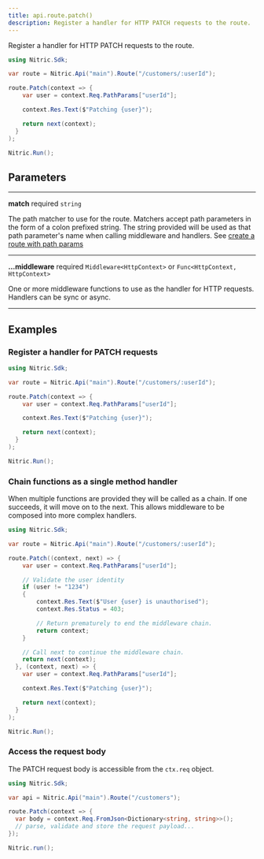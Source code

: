 ```yaml
---
title: api.route.patch()
description: Register a handler for HTTP PATCH requests to the route.
---
```


Register a handler for HTTP PATCH requests to the route.

```csharp
using Nitric.Sdk;

var route = Nitric.Api("main").Route("/customers/:userId");

route.Patch(context => {
    var user = context.Req.PathParams["userId"];

    context.Res.Text($"Patching {user}");

    return next(context);
  }
);

Nitric.Run();
```

## Parameters

---

**match** required `string`

The path matcher to use for the route. Matchers accept path parameters in the form of a colon prefixed string. The string provided will be used as that path parameter's name when calling middleware and handlers. See [create a route with path params](#create-a-route-with-path-params)

---

**...middleware** required `Middleware<HttpContext>` or `Func<HttpContext, HttpContext>`

One or more middleware functions to use as the handler for HTTP requests. Handlers can be sync or async.

---

## Examples

### Register a handler for PATCH requests

```csharp
using Nitric.Sdk;

var route = Nitric.Api("main").Route("/customers/:userId");

route.Patch(context => {
    var user = context.Req.PathParams["userId"];

    context.Res.Text($"Patching {user}");

    return next(context);
  }
);

Nitric.Run();
```

### Chain functions as a single method handler

When multiple functions are provided they will be called as a chain. If one succeeds, it will move on to the next. This allows middleware to be composed into more complex handlers.

```csharp
using Nitric.Sdk;

var route = Nitric.Api("main").Route("/customers/:userId");

route.Patch((context, next) => {
    var user = context.Req.PathParams["userId"];

    // Validate the user identity
    if (user != "1234")
    {
        context.Res.Text($"User {user} is unauthorised");
        context.Res.Status = 403;

        // Return prematurely to end the middleware chain.
        return context;
    }

    // Call next to continue the middleware chain.
    return next(context);
  }, (context, next) => {
    var user = context.Req.PathParams["userId"];

    context.Res.Text($"Patching {user}");

    return next(context);
  }
);

Nitric.Run();
```

### Access the request body

The PATCH request body is accessible from the `ctx.req` object.

```csharp
using Nitric.Sdk;

var api = Nitric.Api("main").Route("/customers");

route.Patch(context => {
  var body = context.Req.FromJson<Dictionary<string, string>>();
  // parse, validate and store the request payload...
});

Nitric.run();
```
